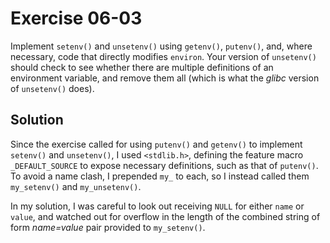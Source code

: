 # Exercise 06-03

Implement `setenv()` and `unsetenv()` using `getenv()`, `putenv()`, and, where necessary,
code that directly modifies `environ`. Your version of `unsetenv()` should check to see
whether there are multiple definitions of an environment variable, and remove them all
(which is what the *glibc* version of `unsetenv()` does).

## Solution

Since the exercise called for using `putenv()` and `getenv()` to implement `setenv()` and
`unsetenv()`, I used `<stdlib.h>`, defining the feature macro `_DEFAULT_SOURCE` to expose
necessary definitions, such as that of `putenv()`. To avoid a name clash, I prepended `my_`
to each, so I instead called them `my_setenv()` and `my_unsetenv()`.

In my solution, I was careful to look out receiving `NULL` for either `name` or `value`,
and watched out for overflow in the length of the combined string of form *name=value* pair
provided to `my_setenv()`. 
